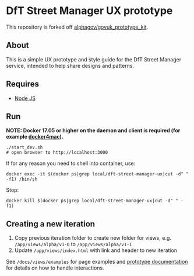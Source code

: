 # DfT Street Manager UX prototype

This repository is forked off [alphagov/govuk_prototype_kit](https://github.com/alphagov/govuk_prototype_kit).

## About

This is a simple UX prototype and style guide for the DfT Street Manager service, intended to help share designs and patterns.

## Requires

* [Node JS](https://nodejs.org)

## Run
**NOTE: Docker 17.05 or higher on the daemon and client is required (for example [docker4mac](https://docs.docker.com/docker-for-mac/install/#download-docker-for-mac)).**

```
./start_dev.sh
# open browser to http://localhost:3000
```

If for any reason you need to shell into container, use:

`docker exec -it $(docker ps|grep local/dft-street-manager-ux|cut -d" " -f1) /bin/sh`

Stop:

`docker kill $(docker ps|grep local/dft-street-manager-ux|cut -d" " -f1)`

## Creating a new iteration

1. Copy previous iteration folder to create new folder for views, e.g. `/app/views/alpha/v1-0` to `/app/views/alpha/v1-1`
2. Update `/app/views/index.html` with link and header to new iteration

See `/docs/views/examples` for page examples and [prototype documentation](https://govuk-prototype-kit.herokuapp.com/docs/tutorials-and-examples) for details on how to handle interactions.

